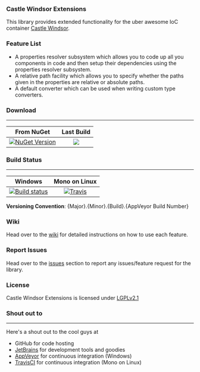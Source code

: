 ### Castle Windsor Extensions 
This library provides extended functionality for the uber awesome IoC container [Castle Windsor](http://www.castleproject.org/).

### Feature List
* A properties resolver subsystem which allows you to code up all you components in code and then setup their dependencies using the properties resolver subsystem.
* A relative path facility which allows you to specify whether the paths given in the properties are relative or absolute paths.
* A default converter which can be used when writing custom type converters.

### Download
---
From NuGet | Last Build
:------------: | :------------:
[![NuGet Version](https://img.shields.io/nuget/v/Castle.Windsor.Extensions.svg)](https://www.nuget.org/packages/Castle.Windsor.Extensions/) | [![](https://img.shields.io/badge/last%20build%20artifact-Castle.Windsor.Extensions.zip-blue.svg)](https://ci.appveyor.com/project/monemihir/castle-windsor-extensions/build/artifacts)

### Build Status
---
Windows | Mono on Linux
:-----: | :------------:
| [![Build status](https://ci.appveyor.com/api/projects/status/45imn6c86e3bv54a?svg=true)](https://ci.appveyor.com/project/monemihir/castle-windsor-extensions) | [![Travis](https://travis-ci.org/monemihir/castle-windsor-extensions.svg?branch=master)](https://travis-ci.org/monemihir/castle-windsor-extensions) |

**Versioning Convention**: {Major}.{Minor}.{Build}.{AppVeyor Build Number}

### Wiki
Head over to the [wiki](https://github.com/monemihir/castle-windsor-extensions/wiki) for detailed instructions on how to use each feature.

### Report Issues
Head over to the [issues](https://github.com/monemihir/castle-windsor-extensions/issues) section to report any issues/feature request for the library.

### License
Castle Windsor Extensions is licensed under [LGPLv2.1](https://raw.githubusercontent.com/monemihir/castle-windsor-extensions/master/LICENSE)

### Shout out to
---
Here's a shout out to the cool guys at
* GitHub for code hosting
* [JetBrains](https://www.jetbrains.com) for development tools and goodies
* [AppVeyor](https://www.appveyor.com) for continuous integration (Windows)
* [TravisCI](https://travic-ci.org) for continuous integration (Mono on Linux)
